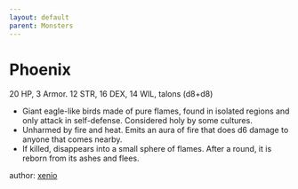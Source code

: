 ```yaml
---
layout: default
parent: Monsters
---
```

# Phoenix
20 HP, 3 Armor. 12 STR, 16 DEX, 14 WIL, talons (d8+d8)
- Giant eagle-like birds made of pure flames, found in isolated regions and only attack in self-defense. Considered holy by some cultures.
- Unharmed by fire and heat. Emits an aura of fire that does d6 damage to anyone that comes nearby.
- If killed, disappears into a small sphere of flames. After a round, it is reborn from its ashes and flees.

author: [xenio](https://xenioinabottle.blogspot.com)
